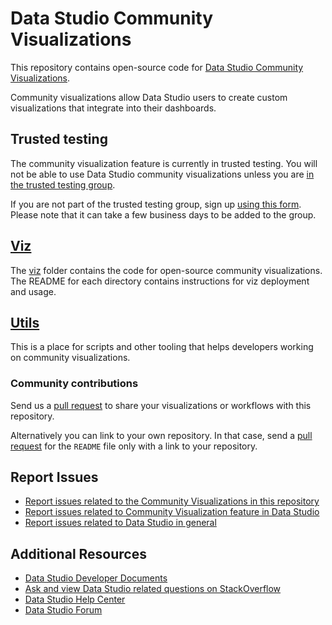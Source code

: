 # Data Studio Community Visualizations

This repository contains open-source code for [Data Studio Community
Visualizations](https://developers.google.com/datastudio/visualization).

Community visualizations allow Data Studio users to create custom visualizations
that integrate into their dashboards.


## Trusted testing
The community visualization feature is currently in trusted testing. You will
not be able to use Data Studio community visualizations unless you are [in the
trusted testing
group](https://groups.google.com/forum/#!forum/data-studio-dev-whitelist-cv).

If you are not part of the trusted testing group, sign up [using this
form](https://docs.google.com/forms/d/e/1FAIpQLSeYSUq-ligS_ld1iefqYXjDnCnrEgSbgSxWmLwyC45JlUrfOQ/viewform).
Please note that it can take a few business days to be added to the group.

## [Viz](/viz)
The [viz](/viz) folder contains the code for open-source community visualizations. The README
for each directory contains instructions for viz deployment and usage.

## [Utils](/utils)
This is a place for scripts and other tooling that helps developers working on community
visualizations.

### Community contributions
Send us a [pull request](https://github.com/googledatastudio/community-visualizations) to
share your visualizations or workflows with this repository.

Alternatively you can link to your own repository. In that case, send a [pull
request](https://github.com/googledatastudio/community-visualization) for the `README` file
only with a link to your repository.

## Report Issues

- [Report issues related to the Community Visualizations in this
  repository](https://github.com/googledatastudio/community-visualizations/issues)
- [Report issues related to Community Visualization feature in Data Studio](https://issuetracker.google.com/issues?q=componentid:321382)
- [Report issues related to Data Studio in
  general](https://issuetracker.google.com/savedsearches/578413)

## Additional Resources

- [Data Studio Developer Documents](https://developers.google.com/datastudio/)
- [Ask and view Data Studio related questions on
  StackOverflow](https://stackoverflow.com/questions/tagged/google-data-studio)
- [Data Studio Help
  Center](https://support.google.com/datastudio/?hl=en#topic=6267740)
- [Data Studio
  Forum](https://www.en.advertisercommunity.com/t5/Data-Studio/bd-p/Data-Studio)
